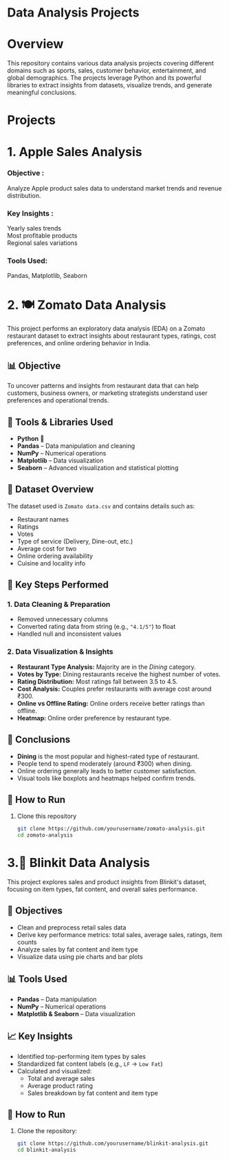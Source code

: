 # Data Analysis Projects

 # Overview
 
 This repository contains various data analysis projects covering different domains such as sports, sales, customer behavior, entertainment, and global demographics. The projects leverage Python and its powerful libraries to extract insights from datasets, visualize trends, and generate meaningful conclusions.

 # Projects
 # 1. Apple Sales Analysis
  
   <h3>Objective : </h3>Analyze Apple product sales data to understand market trends and revenue distribution.
    <h3>Key Insights : </h3>
   Yearly sales trends<br>
   Most profitable products<br>
   Regional sales variations<br>
   <h3>Tools Used:</h3>Pandas, Matplotlib, Seaborn

  # 2. 🍽️ Zomato Data Analysis 

This project performs an exploratory data analysis (EDA) on a Zomato restaurant dataset to extract insights about restaurant types, ratings, cost preferences, and online ordering behavior in India.

## 📊 Objective

To uncover patterns and insights from restaurant data that can help customers, business owners, or marketing strategists understand user preferences and operational trends.

## 🧰 Tools & Libraries Used

- **Python** 🐍
- **Pandas** – Data manipulation and cleaning
- **NumPy** – Numerical operations
- **Matplotlib** – Data visualization
- **Seaborn** – Advanced visualization and statistical plotting

## 📁 Dataset Overview

The dataset used is `Zomato data.csv` and contains details such as:
- Restaurant names
- Ratings
- Votes
- Type of service (Delivery, Dine-out, etc.)
- Average cost for two
- Online ordering availability
- Cuisine and locality info

## 🧪 Key Steps Performed

### 1. Data Cleaning & Preparation
- Removed unnecessary columns
- Converted rating data from string (e.g., `"4.1/5"`) to float
- Handled null and inconsistent values

### 2. Data Visualization & Insights
- **Restaurant Type Analysis:** Majority are in the *Dining* category.
- **Votes by Type:** Dining restaurants receive the highest number of votes.
- **Rating Distribution:** Most ratings fall between 3.5 to 4.5.
- **Cost Analysis:** Couples prefer restaurants with average cost around ₹300.
- **Online vs Offline Rating:** Online orders receive better ratings than offline.
- **Heatmap:** Online order preference by restaurant type.

## 📌 Conclusions

- **Dining** is the most popular and highest-rated type of restaurant.
- People tend to spend moderately (around ₹300) when dining.
- Online ordering generally leads to better customer satisfaction.
- Visual tools like boxplots and heatmaps helped confirm trends.

## 📎 How to Run

1. Clone this repository
   ```bash
   git clone https://github.com/yourusername/zomato-analysis.git
   cd zomato-analysis

# 3.🛒 Blinkit Data Analysis 

This project explores sales and product insights from Blinkit's dataset, focusing on item types, fat content, and overall sales performance.

## 📌 Objectives

- Clean and preprocess retail sales data
- Derive key performance metrics: total sales, average sales, ratings, item counts
- Analyze sales by fat content and item type
- Visualize data using pie charts and bar plots

## 📊 Tools Used

- **Pandas** – Data manipulation
- **NumPy** – Numerical operations
- **Matplotlib & Seaborn** – Data visualization

## 📈 Key Insights

- Identified top-performing item types by sales
- Standardized fat content labels (e.g., `LF` → `Low Fat`)
- Calculated and visualized:
  - Total and average sales
  - Average product rating
  - Sales breakdown by fat content and item type

## 🚀 How to Run

1. Clone the repository:
   ```bash
   git clone https://github.com/yourusername/blinkit-analysis.git
   cd blinkit-analysis
   
